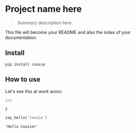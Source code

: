 # Project name here
> Summary description here.


This file will become your README and also the index of your documentation.

## Install

`pip install cousie`

## How to use

Let's see this at work wooo:

```python
1+1
```




    2



```python
say_hello('Cousie')
```




    'Hello Cousie!'


